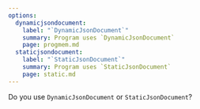 ```yaml
---
options:
  dynamicjsondocument:
    label: "`DynamicJsonDocument`"
    summary: Program uses `DynamicJsonDocument`
    page: progmem.md
  staticjsondocument:
    label: "`StaticJsonDocument`"
    summary: Program uses `StaticJsonDocument`
    page: static.md
---
```


Do you use `DynamicJsonDocument` or `StaticJsonDocument`?
